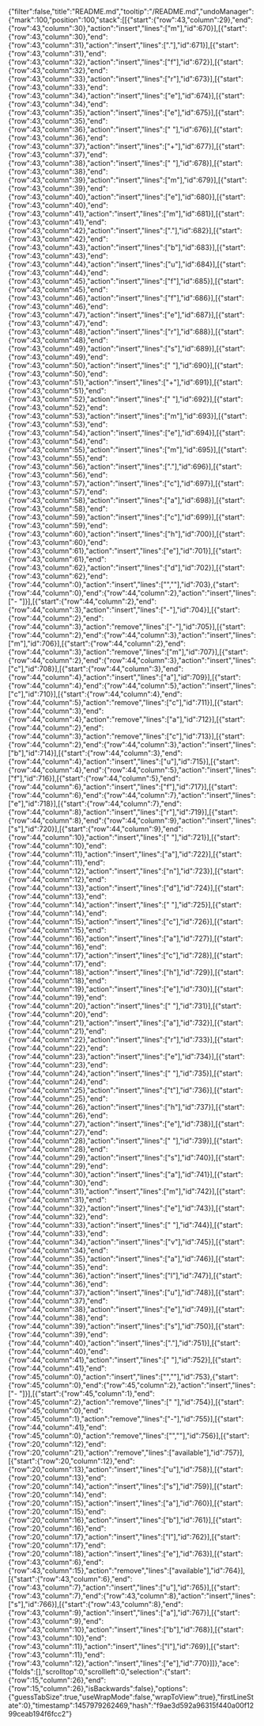 {"filter":false,"title":"README.md","tooltip":"/README.md","undoManager":{"mark":100,"position":100,"stack":[[{"start":{"row":43,"column":29},"end":{"row":43,"column":30},"action":"insert","lines":["m"],"id":670}],[{"start":{"row":43,"column":30},"end":{"row":43,"column":31},"action":"insert","lines":["."],"id":671}],[{"start":{"row":43,"column":31},"end":{"row":43,"column":32},"action":"insert","lines":["f"],"id":672}],[{"start":{"row":43,"column":32},"end":{"row":43,"column":33},"action":"insert","lines":["r"],"id":673}],[{"start":{"row":43,"column":33},"end":{"row":43,"column":34},"action":"insert","lines":["e"],"id":674}],[{"start":{"row":43,"column":34},"end":{"row":43,"column":35},"action":"insert","lines":["e"],"id":675}],[{"start":{"row":43,"column":35},"end":{"row":43,"column":36},"action":"insert","lines":[" "],"id":676}],[{"start":{"row":43,"column":36},"end":{"row":43,"column":37},"action":"insert","lines":["+"],"id":677}],[{"start":{"row":43,"column":37},"end":{"row":43,"column":38},"action":"insert","lines":[" "],"id":678}],[{"start":{"row":43,"column":38},"end":{"row":43,"column":39},"action":"insert","lines":["m"],"id":679}],[{"start":{"row":43,"column":39},"end":{"row":43,"column":40},"action":"insert","lines":["e"],"id":680}],[{"start":{"row":43,"column":40},"end":{"row":43,"column":41},"action":"insert","lines":["m"],"id":681}],[{"start":{"row":43,"column":41},"end":{"row":43,"column":42},"action":"insert","lines":["."],"id":682}],[{"start":{"row":43,"column":42},"end":{"row":43,"column":43},"action":"insert","lines":["b"],"id":683}],[{"start":{"row":43,"column":43},"end":{"row":43,"column":44},"action":"insert","lines":["u"],"id":684}],[{"start":{"row":43,"column":44},"end":{"row":43,"column":45},"action":"insert","lines":["f"],"id":685}],[{"start":{"row":43,"column":45},"end":{"row":43,"column":46},"action":"insert","lines":["f"],"id":686}],[{"start":{"row":43,"column":46},"end":{"row":43,"column":47},"action":"insert","lines":["e"],"id":687}],[{"start":{"row":43,"column":47},"end":{"row":43,"column":48},"action":"insert","lines":["r"],"id":688}],[{"start":{"row":43,"column":48},"end":{"row":43,"column":49},"action":"insert","lines":["s"],"id":689}],[{"start":{"row":43,"column":49},"end":{"row":43,"column":50},"action":"insert","lines":[" "],"id":690}],[{"start":{"row":43,"column":50},"end":{"row":43,"column":51},"action":"insert","lines":["+"],"id":691}],[{"start":{"row":43,"column":51},"end":{"row":43,"column":52},"action":"insert","lines":[" "],"id":692}],[{"start":{"row":43,"column":52},"end":{"row":43,"column":53},"action":"insert","lines":["m"],"id":693}],[{"start":{"row":43,"column":53},"end":{"row":43,"column":54},"action":"insert","lines":["e"],"id":694}],[{"start":{"row":43,"column":54},"end":{"row":43,"column":55},"action":"insert","lines":["m"],"id":695}],[{"start":{"row":43,"column":55},"end":{"row":43,"column":56},"action":"insert","lines":["."],"id":696}],[{"start":{"row":43,"column":56},"end":{"row":43,"column":57},"action":"insert","lines":["c"],"id":697}],[{"start":{"row":43,"column":57},"end":{"row":43,"column":58},"action":"insert","lines":["a"],"id":698}],[{"start":{"row":43,"column":58},"end":{"row":43,"column":59},"action":"insert","lines":["c"],"id":699}],[{"start":{"row":43,"column":59},"end":{"row":43,"column":60},"action":"insert","lines":["h"],"id":700}],[{"start":{"row":43,"column":60},"end":{"row":43,"column":61},"action":"insert","lines":["e"],"id":701}],[{"start":{"row":43,"column":61},"end":{"row":43,"column":62},"action":"insert","lines":["d"],"id":702}],[{"start":{"row":43,"column":62},"end":{"row":44,"column":0},"action":"insert","lines":["",""],"id":703},{"start":{"row":44,"column":0},"end":{"row":44,"column":2},"action":"insert","lines":["- "]}],[{"start":{"row":44,"column":2},"end":{"row":44,"column":3},"action":"insert","lines":["-"],"id":704}],[{"start":{"row":44,"column":2},"end":{"row":44,"column":3},"action":"remove","lines":["-"],"id":705}],[{"start":{"row":44,"column":2},"end":{"row":44,"column":3},"action":"insert","lines":["m"],"id":706}],[{"start":{"row":44,"column":2},"end":{"row":44,"column":3},"action":"remove","lines":["m"],"id":707}],[{"start":{"row":44,"column":2},"end":{"row":44,"column":3},"action":"insert","lines":["c"],"id":708}],[{"start":{"row":44,"column":3},"end":{"row":44,"column":4},"action":"insert","lines":["a"],"id":709}],[{"start":{"row":44,"column":4},"end":{"row":44,"column":5},"action":"insert","lines":["c"],"id":710}],[{"start":{"row":44,"column":4},"end":{"row":44,"column":5},"action":"remove","lines":["c"],"id":711}],[{"start":{"row":44,"column":3},"end":{"row":44,"column":4},"action":"remove","lines":["a"],"id":712}],[{"start":{"row":44,"column":2},"end":{"row":44,"column":3},"action":"remove","lines":["c"],"id":713}],[{"start":{"row":44,"column":2},"end":{"row":44,"column":3},"action":"insert","lines":["b"],"id":714}],[{"start":{"row":44,"column":3},"end":{"row":44,"column":4},"action":"insert","lines":["u"],"id":715}],[{"start":{"row":44,"column":4},"end":{"row":44,"column":5},"action":"insert","lines":["f"],"id":716}],[{"start":{"row":44,"column":5},"end":{"row":44,"column":6},"action":"insert","lines":["f"],"id":717}],[{"start":{"row":44,"column":6},"end":{"row":44,"column":7},"action":"insert","lines":["e"],"id":718}],[{"start":{"row":44,"column":7},"end":{"row":44,"column":8},"action":"insert","lines":["r"],"id":719}],[{"start":{"row":44,"column":8},"end":{"row":44,"column":9},"action":"insert","lines":["s"],"id":720}],[{"start":{"row":44,"column":9},"end":{"row":44,"column":10},"action":"insert","lines":[" "],"id":721}],[{"start":{"row":44,"column":10},"end":{"row":44,"column":11},"action":"insert","lines":["a"],"id":722}],[{"start":{"row":44,"column":11},"end":{"row":44,"column":12},"action":"insert","lines":["n"],"id":723}],[{"start":{"row":44,"column":12},"end":{"row":44,"column":13},"action":"insert","lines":["d"],"id":724}],[{"start":{"row":44,"column":13},"end":{"row":44,"column":14},"action":"insert","lines":[" "],"id":725}],[{"start":{"row":44,"column":14},"end":{"row":44,"column":15},"action":"insert","lines":["c"],"id":726}],[{"start":{"row":44,"column":15},"end":{"row":44,"column":16},"action":"insert","lines":["a"],"id":727}],[{"start":{"row":44,"column":16},"end":{"row":44,"column":17},"action":"insert","lines":["c"],"id":728}],[{"start":{"row":44,"column":17},"end":{"row":44,"column":18},"action":"insert","lines":["h"],"id":729}],[{"start":{"row":44,"column":18},"end":{"row":44,"column":19},"action":"insert","lines":["e"],"id":730}],[{"start":{"row":44,"column":19},"end":{"row":44,"column":20},"action":"insert","lines":[" "],"id":731}],[{"start":{"row":44,"column":20},"end":{"row":44,"column":21},"action":"insert","lines":["a"],"id":732}],[{"start":{"row":44,"column":21},"end":{"row":44,"column":22},"action":"insert","lines":["r"],"id":733}],[{"start":{"row":44,"column":22},"end":{"row":44,"column":23},"action":"insert","lines":["e"],"id":734}],[{"start":{"row":44,"column":23},"end":{"row":44,"column":24},"action":"insert","lines":[" "],"id":735}],[{"start":{"row":44,"column":24},"end":{"row":44,"column":25},"action":"insert","lines":["t"],"id":736}],[{"start":{"row":44,"column":25},"end":{"row":44,"column":26},"action":"insert","lines":["h"],"id":737}],[{"start":{"row":44,"column":26},"end":{"row":44,"column":27},"action":"insert","lines":["e"],"id":738}],[{"start":{"row":44,"column":27},"end":{"row":44,"column":28},"action":"insert","lines":[" "],"id":739}],[{"start":{"row":44,"column":28},"end":{"row":44,"column":29},"action":"insert","lines":["s"],"id":740}],[{"start":{"row":44,"column":29},"end":{"row":44,"column":30},"action":"insert","lines":["a"],"id":741}],[{"start":{"row":44,"column":30},"end":{"row":44,"column":31},"action":"insert","lines":["m"],"id":742}],[{"start":{"row":44,"column":31},"end":{"row":44,"column":32},"action":"insert","lines":["e"],"id":743}],[{"start":{"row":44,"column":32},"end":{"row":44,"column":33},"action":"insert","lines":[" "],"id":744}],[{"start":{"row":44,"column":33},"end":{"row":44,"column":34},"action":"insert","lines":["v"],"id":745}],[{"start":{"row":44,"column":34},"end":{"row":44,"column":35},"action":"insert","lines":["a"],"id":746}],[{"start":{"row":44,"column":35},"end":{"row":44,"column":36},"action":"insert","lines":["l"],"id":747}],[{"start":{"row":44,"column":36},"end":{"row":44,"column":37},"action":"insert","lines":["u"],"id":748}],[{"start":{"row":44,"column":37},"end":{"row":44,"column":38},"action":"insert","lines":["e"],"id":749}],[{"start":{"row":44,"column":38},"end":{"row":44,"column":39},"action":"insert","lines":["s"],"id":750}],[{"start":{"row":44,"column":39},"end":{"row":44,"column":40},"action":"insert","lines":["."],"id":751}],[{"start":{"row":44,"column":40},"end":{"row":44,"column":41},"action":"insert","lines":[" "],"id":752}],[{"start":{"row":44,"column":41},"end":{"row":45,"column":0},"action":"insert","lines":["",""],"id":753},{"start":{"row":45,"column":0},"end":{"row":45,"column":2},"action":"insert","lines":["- "]}],[{"start":{"row":45,"column":1},"end":{"row":45,"column":2},"action":"remove","lines":[" "],"id":754}],[{"start":{"row":45,"column":0},"end":{"row":45,"column":1},"action":"remove","lines":["-"],"id":755}],[{"start":{"row":44,"column":41},"end":{"row":45,"column":0},"action":"remove","lines":["",""],"id":756}],[{"start":{"row":20,"column":12},"end":{"row":20,"column":21},"action":"remove","lines":["available"],"id":757}],[{"start":{"row":20,"column":12},"end":{"row":20,"column":13},"action":"insert","lines":["u"],"id":758}],[{"start":{"row":20,"column":13},"end":{"row":20,"column":14},"action":"insert","lines":["s"],"id":759}],[{"start":{"row":20,"column":14},"end":{"row":20,"column":15},"action":"insert","lines":["a"],"id":760}],[{"start":{"row":20,"column":15},"end":{"row":20,"column":16},"action":"insert","lines":["b"],"id":761}],[{"start":{"row":20,"column":16},"end":{"row":20,"column":17},"action":"insert","lines":["l"],"id":762}],[{"start":{"row":20,"column":17},"end":{"row":20,"column":18},"action":"insert","lines":["e"],"id":763}],[{"start":{"row":43,"column":6},"end":{"row":43,"column":15},"action":"remove","lines":["available"],"id":764}],[{"start":{"row":43,"column":6},"end":{"row":43,"column":7},"action":"insert","lines":["u"],"id":765}],[{"start":{"row":43,"column":7},"end":{"row":43,"column":8},"action":"insert","lines":["s"],"id":766}],[{"start":{"row":43,"column":8},"end":{"row":43,"column":9},"action":"insert","lines":["a"],"id":767}],[{"start":{"row":43,"column":9},"end":{"row":43,"column":10},"action":"insert","lines":["b"],"id":768}],[{"start":{"row":43,"column":10},"end":{"row":43,"column":11},"action":"insert","lines":["l"],"id":769}],[{"start":{"row":43,"column":11},"end":{"row":43,"column":12},"action":"insert","lines":["e"],"id":770}]]},"ace":{"folds":[],"scrolltop":0,"scrollleft":0,"selection":{"start":{"row":15,"column":26},"end":{"row":15,"column":26},"isBackwards":false},"options":{"guessTabSize":true,"useWrapMode":false,"wrapToView":true},"firstLineState":0},"timestamp":1457979262469,"hash":"f9ae3d592a96315f440a00f1299ceab194f6fcc2"}